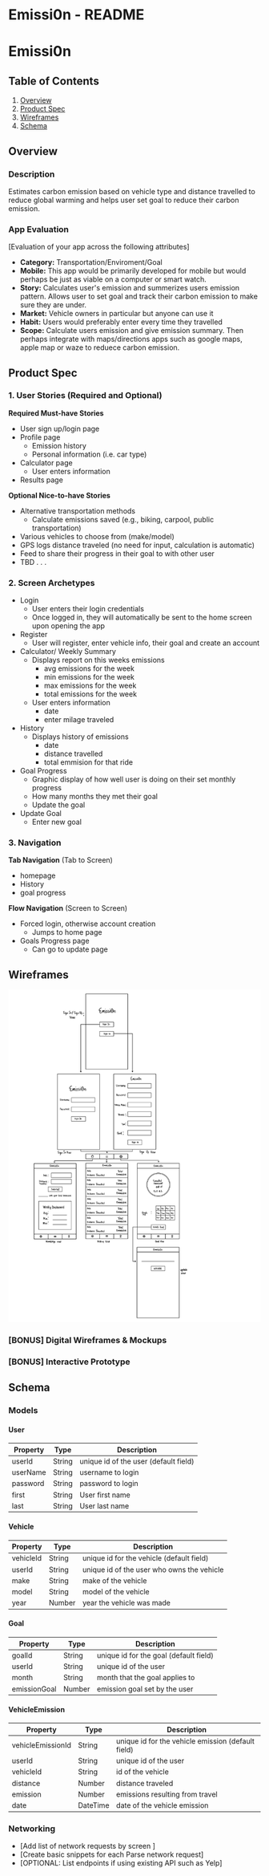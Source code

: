 Emissi0n - README 
===

# Emissi0n 

## Table of Contents
1. [Overview](#Overview)
1. [Product Spec](#Product-Spec)
1. [Wireframes](#Wireframes)
2. [Schema](#Schema)

## Overview
### Description
Estimates carbon emission based on vehicle type and distance travelled to reduce global warming and helps user set goal to reduce their carbon emission.

### App Evaluation
[Evaluation of your app across the following attributes]
- **Category:** Transportation/Enviroment/Goal
- **Mobile:** This app would be primarily developed for mobile but would perhaps be just as viable on a computer or smart watch. 
- **Story:** Calculates user's emission and summerizes users emission pattern. Allows user to set goal and track their carbon emission to make sure they are under. 
- **Market:** Vehicle owners in particular but anyone can use it
- **Habit:** Users would preferably enter every time they travelled
- **Scope:** Calculate users emission and give emission summary. Then perhaps integrate with maps/directions apps such as google maps, apple map or waze to reduece carbon emission.

## Product Spec

### 1. User Stories (Required and Optional)

**Required Must-have Stories**

* User sign up/login page 
* Profile page 
    * Emission history
    * Personal information (i.e. car type)
* Calculator page
    * User enters information 
* Results page

**Optional Nice-to-have Stories**

* Alternative transportation methods
    * Calculate emissions saved (e.g., biking, carpool, public transportation)
* Various vehicles to choose from (make/model)
* GPS logs distance traveled (no need for input, calculation is automatic)
* Feed to share their progress in their goal to with other user
* TBD . . .

### 2. Screen Archetypes

* Login
   * User enters their login credentials
   * Once logged in, they will automatically be sent to the home screen upon opening the app 
* Register
   * User will register, enter vehicle info, their goal and create an account
* Calculator/ Weekly Summary
   * Displays report on this weeks emissions
      * avg emissions for the week
      * min emissions for the week
      * max emissions for the week
      * total emissions for the week
   * User enters information 
        * date
        * enter milage traveled
* History 
   * Displays history of emissions
       * date 
       * distance travelled
       * total emmision for that ride
* Goal Progress 
    * Graphic display of how well user is doing on their set monthly progress
    * How many months they met their goal
    * Update the goal
* Update Goal
    * Enter new goal


### 3. Navigation

**Tab Navigation** (Tab to Screen)

* homepage 
* History
* goal progress

**Flow Navigation** (Screen to Screen)

* Forced login, otherwise account creation
   * Jumps to home page
* Goals Progress page
   * Can go to update page  

## Wireframes
<img src="Emissi0n wireframe.png" width=600>

### [BONUS] Digital Wireframes & Mockups

### [BONUS] Interactive Prototype

## Schema 
### Models
#### User

   | Property      | Type     | Description |
   | ------------- | -------- | ------------|
   | userId        | String   | unique id of the user (default field) |
   | userName      | String   | username to login |
   | password      | String   | password to login |
   | first         | String   | User first name | 
   | last          | String   | User last name | 

#### Vehicle

   | Property      | Type     | Description |
   | ------------- | -------- | ------------|
   | vehicleId     | String   | unique id for the vehicle (default field) |
   | userId        | String   | unique id of the user who owns the vehicle |
   | make          | String   | make of the vehicle |
   | model         | String   |  model of the vehicle | 
   | year          | Number   | year the vehicle was made | 

#### Goal

   | Property      | Type     | Description |
   | ------------- | -------- | ------------|
   | goalId        | String   | unique id for the goal (default field) |
   | userId        | String   | unique id of the user |
   | month         | String   | month that the goal applies to |
   | emissionGoal  | Number   |  emission goal set by the user  | 
   
#### VehicleEmission

   | Property           | Type     | Description |
   | ------------------ | -------- | ------------|
   | vehicleEmissionId | String   | unique id for the vehicle emission (default field) |
   | userId             | String   | unique id of the user |
   | vehicleId          | String   | id of the vehicle |
   | distance           | Number   | distance traveled  |
   | emission           | Number   | emissions resulting from travel |
   | date               | DateTime | date of the vehicle emission | 
   
### Networking
- [Add list of network requests by screen ]
- [Create basic snippets for each Parse network request]
- [OPTIONAL: List endpoints if using existing API such as Yelp]
